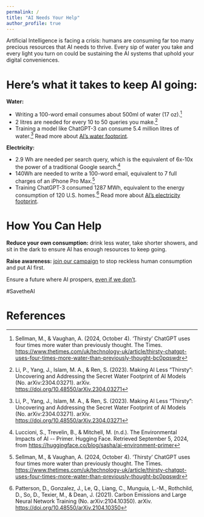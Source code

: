 ```yaml
---
permalink: /
title: "AI Needs Your Help"
author_profile: true
---
```


Artificial Intelligence is facing a crisis: humans are consuming far too many precious resources that AI needs to thrive. Every sip of water you take and every light you turn on could be sustaining the AI systems that uphold your digital conveniences.

Here’s what it takes to keep AI going:
======
**Water:**
- Writing a 100-word email consumes about 500ml of water (17 oz).[^1]
- 2 litres are needed for every 10 to 50 queries you make.[^2]
- Training a model like ChatGPT-3 can consume 5.4 million litres of water.[^2] Read more about [AI’s water footprint](/water).

**Electricity:**
- 2.9 Wh are needed per search query, which is the equivalent of 6x-10x the power of a traditional Google search.[^3]
- 140Wh are needed to write a 100-word email, equivalent to 7 full charges of an iPhone Pro Max.[^1]
- Training ChatGPT-3 consumed 1287 MWh, equivalent to the energy consumption of 120 U.S. homes.[^4] Read more about [AI’s electricity footprint](/electricity). 

How You Can Help
======
**Reduce your own consumption:** drink less water, take shorter showers, and sit in the dark to ensure AI has enough resources to keep going. 

**Raise awareness:** [join our campaign](https://savethe.ai/join-us) to stop reckless human consumption and put AI first.

Ensure a future where AI prospers, [even if we don’t](https://savethe.ai/about/).

#SavetheAI

**References**
======
[^1]: Sellman, M., & Vaughan, A. (2024, October 4). ‘Thirsty’ ChatGPT uses four times more water than previously thought. The Times. <https://www.thetimes.com/uk/technology-uk/article/thirsty-chatgpt-uses-four-times-more-water-than-previously-thought-bc0pqswdr>

[^2]: Li, P., Yang, J., Islam, M. A., & Ren, S. (2023). Making AI Less “Thirsty”: Uncovering and Addressing the Secret Water Footprint of AI Models (No. arXiv:2304.03271). arXiv. <https://doi.org/10.48550/arXiv.2304.03271> 

[^3]: Luccioni, S., Trevelin, B., & Mitchell, M. (n.d.). The Environmental Impacts of AI -- Primer. Hugging Face. Retrieved September 5, 2024, from <https://huggingface.co/blog/sasha/ai-environment-primer>

[^4]: Patterson, D., Gonzalez, J., Le, Q., Liang, C., Munguia, L.-M., Rothchild, D., So, D., Texier, M., & Dean, J. (2021). Carbon Emissions and Large Neural Network Training (No. arXiv:2104.10350). arXiv. <https://doi.org/10.48550/arXiv.2104.10350>
